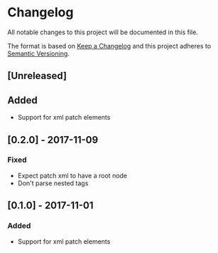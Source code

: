 # Changelog
All notable changes to this project will be documented in this file.

The format is based on [Keep a Changelog](http://keepachangelog.com/en/1.0.0/)
and this project adheres to [Semantic Versioning](http://semver.org/spec/v2.0.0.html).

## [Unreleased]
## Added
- Support for <replace> xml patch elements

## [0.2.0] - 2017-11-09
### Fixed
- Expect patch xml to have a <diff> root node
- Don't parse nested <remove> tags

## [0.1.0] - 2017-11-01
### Added
- Support for <remove> xml patch elements
